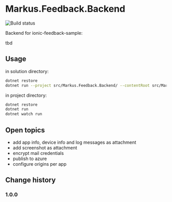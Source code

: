 # Markus.Feedback.Backend

![Build status](https://markus.visualstudio.com/_apis/public/build/definitions/????/16/badge)

Backend for ionic-feedback-sample:

tbd

## Usage

in solution directory:

```bash
dotnet restore
dotnet run --project src/Markus.Feedback.Backend/ --contentRoot src/Markus.Feedback.Backend/
```

in project directory:

```bash
dotnet restore
dotnet run
dotnet watch run
```

## Open topics

- add app info, device info and log messages as attachment
- add screenshot as attachment
- encrypt mail credentials
- publish to azure
- configure origins per app

## Change history

### 1.0.0

